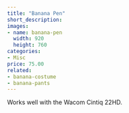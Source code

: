 ```yaml
---
title: "Banana Pen"
short_description: 
images:
- name: banana-pen
  width: 920
  height: 760
categories:
- Misc
price: 75.00
related:
- banana-costume
- banana-pants
---
```


Works well with the Wacom Cintiq 22HD.
